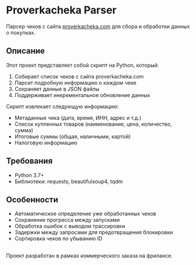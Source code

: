 # Proverkacheka Parser

Парсер чеков с сайта [proverkacheka.com](https://proverkacheka.com) для сбора и обработки данных о покупках.

## Описание

Этот проект представляет собой скрипт на Python, который:
1. Собирает список чеков с сайта proverkacheka.com
2. Парсит подробную информацию о каждом чеке
3. Сохраняет данные в JSON файлы
4. Поддерживает инкрементальное обновление данных

Скрипт извлекает следующую информацию:
- Метаданные чека (дата, время, ИНН, адрес и т.д.)
- Список купленных товаров (наименование, цена, количество, сумма)
- Итоговые суммы (общая, наличными, картой)
- Налоговую информацию

## Требования

- Python 3.7+
- Библиотеки: requests, beautifulsoup4, tqdm

## Особенности

- Автоматическое определение уже обработанных чеков
- Сохранение прогресса между запусками
- Обработка ошибок с выводом трассировки
- Задержки между запросами для предотвращения блокировки
- Сортировка чеков по убыванию ID
## 
Проект разработан в рамках коммерческого заказа на фрилансе.

